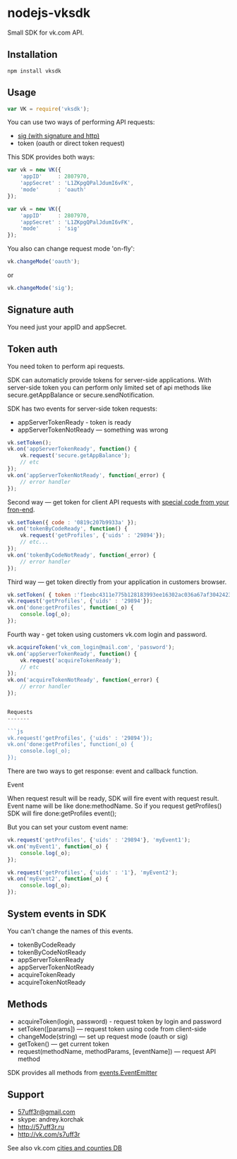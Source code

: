 nodejs-vksdk
============

Small SDK for vk.com API.

Installation
-------

    npm install vksdk

Usage
-------
```js
var VK = require('vksdk');
```

You can use two ways of performing API requests:

* [sig (with signature and http)](http://vk.com/pages?oid=-17680044&p=Application_Interaction_with_API)
* token (oauth or direct token request)

This SDK provides both ways:

```js
var vk = new VK({
    'appID'     : 2807970,
    'appSecret' : 'L1ZKpgQPalJdumI6vFK',
    'mode'      : 'oauth'
});
```

```js
var vk = new VK({
    'appID'     : 2807970,
    'appSecret' : 'L1ZKpgQPalJdumI6vFK',
    'mode'      : 'sig'
});
```

You also can change request mode 'on-fly':

```js
vk.changeMode('oauth');
```
or

```js
vk.changeMode('sig');
```

Signature auth
-------
You need just your appID and appSecret.


Token auth
-------
You need token to perform api requests.

SDK can automaticly provide tokens for server-side applications. With server-side token you
can perform only limited set of api methods like secure.getAppBalance or secure.sendNotification.

SDK has two events for server-side token requests:
* appServerTokenReady - token is ready
* appServerTokenNotReady — something was wrong

```js
vk.setToken();
vk.on('appServerTokenReady', function() {
    vk.request('secure.getAppBalance');
    // etc
});
vk.on('appServerTokenNotReady', function(_error) {
    // error handler
});
```

Second way — get token for client API requests with [special code from your fron-end](http://vk.com/developers.php?oid=-1&p=%D0%90%D0%B2%D1%82%D0%BE%D1%80%D0%B8%D0%B7%D0%B0%D1%86%D0%B8%D1%8F_%D1%81%D0%B0%D0%B9%D1%82%D0%BE%D0%B2).

```js
vk.setToken({ code : '0819c207b9933a' });
vk.on('tokenByCodeReady', function() {
    vk.request('getProfiles', {'uids' : '29894'});
    // etc...
});
vk.on('tokenByCodeNotReady', function(_error) {
    // error handler
});
```

Third way — get token directly from your application in customers browser.
```js
vk.setToken( { token :'f1eebc4311e775b128183993ee16302ac036a67af30424238d1oo14d35dfa61896f172ee630b7034a' });
vk.request('getProfiles', {'uids' : '29894'});
vk.on('done:getProfiles', function(_o) {
    console.log(_o);
});
```

Fourth way -  get token using customers vk.com login and password.
```js
vk.acquireToken('vk_com_login@mail.com', 'password');
vk.on('appServerTokenReady', function() {
    vk.request('acquireTokenReady');
    // etc
});
vk.on('acquireTokenNotReady', function(_error) {
    // error handler
});


Requests
-------

```js
vk.request('getProfiles', {'uids' : '29894'});
vk.on('done:getProfiles', function(_o) {
    console.log(_o);
});
```
There are two ways to get response: event and callback function.

Event

When request result will be ready, SDK will fire event with request result.
Event name will be like  done:methodName. So if you request getProfiles() SDK will fire
done:getProfiles event();

But you can set your custom event name:

```js
vk.request('getProfiles', {'uids' : '29894'}, 'myEvent1');
vk.on('myEvent1', function(_o) {
    console.log(_o);
});

vk.request('getProfiles', {'uids' : '1'}, 'myEvent2');
vk.on('myEvent2', function(_o) {
    console.log(_o);
});
```

System events in SDK
-------
You can't change the names of this events.

* tokenByCodeReady
* tokenByCodeNotReady
* appServerTokenReady
* appServerTokenNotReady
* acquireTokenReady
* acquireTokenNotReady

Methods
-------
* acquireToken(login, password) - request token by login and password
* setToken([params]) — request token using code from client-side
* changeMode(string) — set up request mode (oauth or sig)
* getToken() — get current token
* request(methodName, methodParams, [eventName]) — request API method

SDK provides all methods from [events.EventEmitter](http://nodejs.org/api/events.html)

Support
-------
* 57uff3r@gmail.com
* skype: andrey.korchak
* http://57uff3r.ru
* http://vk.com/s7uff3r


See  also vk.com [cities and counties DB](http://citieslist.ru/)